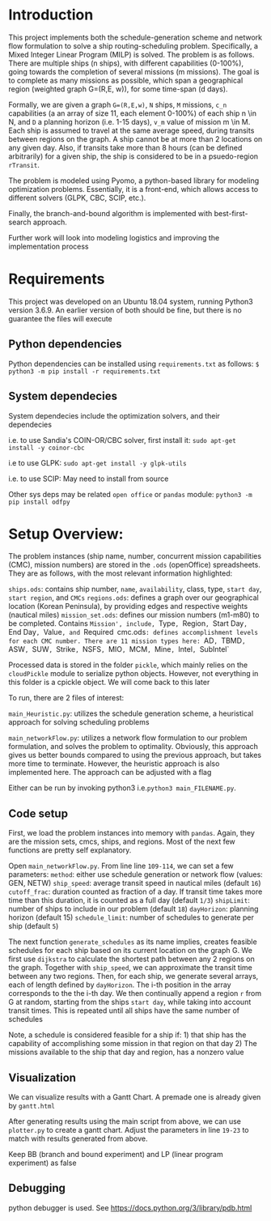 # Introduction
This project implements both the schedule-generation scheme and network flow formulation to solve a ship 
routing-scheduling problem. Specifically, a Mixed Integer Linear Program (MILP) is solved. The problem is as follows. There are multiple ships (n ships), with different capabilities (0-100%), going towards the completion of several missions (m missions). The goal is to complete as many missions as possible, which span a geographical region (weighted graph G=(R,E, w)), for some time-span (d days). 

Formally, we are given a graph `G=(R,E,w)`, `N` ships, `M` missions, `c_n` capabilities (a an array of size 11, each element 0-100%) of each ship n \in N, and `D` a planning horizon (i.e. 1-15 days), `v_m` value of mission m \in M. Each ship is assumed to travel at the same average speed, during transits between regions on the graph. A ship cannot be at more than 2 locations on any given day. Also, if transits take more than 8 hours (can be defined arbitrarily) for a given ship, the ship is considered to be in a psuedo-region `rTransit`.

The problem is modeled using Pyomo, a python-based library for modeling optimization problems. Essentially, it is a front-end,
which allows access to different solvers (GLPK, CBC, SCIP, etc.).

Finally, the branch-and-bound algorithm is implemented with best-first-search approach. 

Further work will look into modeling logistics and improving the implementation process

# Requirements
This project was developed on an Ubuntu 18.04 system, running Python3 version 3.6.9. An earlier version of both should be fine, but there is no guarantee the files will execute

## Python dependencies
Python dependencies can be installed using `requirements.txt` as follows:
`$ python3 -m pip install -r requirements.txt`

## System dependecies
System dependecies include the optimization solvers, and their dependecies

i.e. to use Sandia's COIN-OR/CBC solver, first install it: `sudo apt-get install -y coinor-cbc`

i.e to use GLPK: `sudo apt-get install -y glpk-utils`

i.e. to use SCIP: May need to install from source

Other sys deps may be related `open office` or `pandas` module: `python3 -m pip install odfpy`

# Setup Overview:

The problem instances (ship name, number, concurrent mission capabilities (CMC), mission numbers) are stored in the `.ods` (openOffice) spreadsheets. They are as follows, with the most relevant information highlighted:

`ships.ods`: contains ship number, `name`, `availability`, class, type, `start day`, `start region`, and `CMCs`
`regions.ods`: defines a graph over our geographical location (Korean Peninsula), by providing edges and respective weights (nautical miles)
`mission_set.ods`: defines our mission numbers (m1-m80) to be completed. Contains `Mission', include, `Type`, `Region`, `Start Day`, `End Day`, `Value`, and `Required`
`cmc.ods`: defines accomplishment levels for each CMC number. There are 11 mission types here: `AD`, `TBMD`, `ASW`, `SUW`, `Strike`, `NSFS`, `MIO`, `MCM`, `Mine`, `Intel`, `SubIntel`

Processed data is stored in the folder `pickle`, which mainly relies on the `cloudPickle` module to serialize python objects. However, not everything in this folder is a cpickle object. We will come back to this later

To run, there are 2 files of interest: 

`main_Heuristic.py`: utilizes the schedule generation scheme, a heuristical approach for solving scheduling problems

`main_networkFlow.py`: utilizes a network flow formulation to our problem formulation, and solves the problem to optimality. Obviously, this approach gives us better bounds compared to using the previous approach, but takes more time to terminate. However, the heuristic approach is also implemented here. The approach can be adjusted with a flag

Either can be run by invoking python3 i.e.`python3 main_FILENAME.py`. 


## Code setup
First, we load the problem instances into memory with `pandas`. Again, they are the mission sets, cmcs, ships, and regions. Most of the next few functions are pretty self explanatory.

Open `main_networkFlow.py`. From line line `109-114`, we can set a few parameters:
`method`: either use schedule generation or network flow (values: GEN, NETW)
`ship_speed`: average transit speed in nautical miles (default `16`)
`cutoff_frac`: duration counted as fraction of a day. If transit time takes more time than this duration, it is counted as a full day (default `1/3`)
`shipLimit`:  number of ships to include in our problem (default `18`)
`dayHorizon`: planning horizon (default 15)
`schedule_limit`:  number of schedules to generate per ship (default `5`)

The next function `generate_schedules` as its name implies, creates feasible schedules for each ship based on its current location on the graph G. We first use `dijkstra` to calculate the shortest path between any 2 regions on the graph. Together with `ship_speed`, we can approximate the transit time between any two regions. Then, for each ship, we generate several arrays, each of length defined by `dayHorizon`. The i-th position in the array corresponds to the the i-th day. We then continually append a region `r` from G at random, starting from the ships `start day`, while taking into account transit times. This is repeated until all ships have the same number of schedules

Note, a schedule is considered feasible for a ship if: 1) that ship has the capability of accomplishing some mission in that region on that day 2) The missions available to the ship that day and region, has a nonzero value

## Visualization
We can visualize results with a Gantt Chart. A premade one is already given by `gantt.html`

After generating results using the main script from above, we can use `plotter.py` to create a gantt chart. Adjust the parameters in line `19-23` to match with results generated from above.

Keep BB (branch and bound experiment) and LP (linear program experiment) as false

## Debugging

python debugger is used. See https://docs.python.org/3/library/pdb.html

